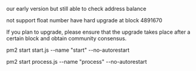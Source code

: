 our early version but still able to check address balance

not support float number
have hard upgrade at block 4891670

If you plan to upgrade, please ensure that the upgrade takes place after a certain block and obtain community consensus.

pm2 start start.js --name "start" --no-autorestart

pm2 start process.js --name "process" --no-autorestart


